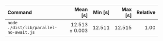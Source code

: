 | Command | Mean [s] | Min [s] | Max [s] | Relative |
|:---|---:|---:|---:|---:|
| `node ./dist/lib/parallel-no-await.js` | 12.513 ± 0.003 | 12.511 | 12.515 | 1.00 |

